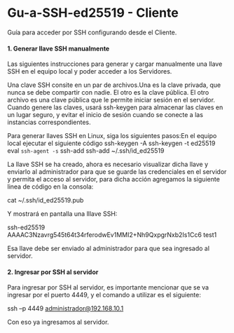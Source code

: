 # Gu-a-SSH-ed25519 - Cliente

Guía para acceder por SSH configurando desde el Cliente.

#### 1. Generar llave SSH manualmente

Las siguientes instrucciones para generar y cargar manualmente una llave SSH en el equipo local y poder acceder a los Servidores.

Una clave SSH consite en un par de archivos.Una es la clave privada, que nunca se debe compartir con nadie. El otro es la clave pública. El otro archivo es una clave pública que le permite iniciar sesión en el servidor. Cuando genere las claves, usará ssh-keygen para almacenar las claves en un lugar seguro, y evitar el inicio de sesión cuando se conecte a las instancias correspondientes.

Para generar llaves SSH en Linux, siga los siguientes pasos:En el equipo local ejecutar el siguiente código
  ssh-keygen -A
  ssh-keygen -t ed25519
  eval `ssh-agent -s`
  ssh-add
  ssh-add ~/.ssh/id_ed25519

La llave SSH se ha creado, ahora es necesario visualizar dicha llave y enviarlo al
administrador para que se guarde las credenciales en el servidor y permita el acceso al
servidor, para dicha acción agregamos la siguiente linea de código en la consola:

  cat ~/.ssh/id_ed25519.pub
  
Y mostrará en pantalla una lllave SSH:
  
  ssh-ed25519 AAAAC3Nzavrg545t64t34rferodwEv1MMI2+Nh9QxpgrNxb2Is1Cc6 test1

Esa llave debe ser enviado al administrador para que sea ingresado al servidor.

#### 2. Ingresar por SSH al servidor

Para ingresar por SSH al servidor, es importante mencionar que se va ingresar por el
puerto 4449, y el comando a utilizar es el siguiente:

  ssh –p 4449 administrador@192.168.10.1

Con eso ya ingresamos al servidor.
